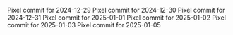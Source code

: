 Pixel commit for 2024-12-29
Pixel commit for 2024-12-30
Pixel commit for 2024-12-31
Pixel commit for 2025-01-01
Pixel commit for 2025-01-02
Pixel commit for 2025-01-03
Pixel commit for 2025-01-05
